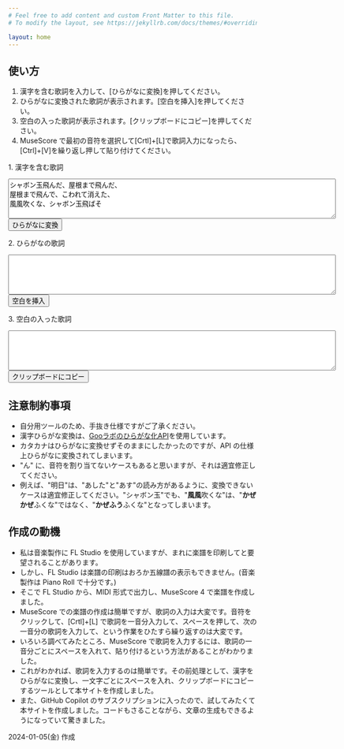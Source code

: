```yaml
---
# Feel free to add content and custom Front Matter to this file.
# To modify the layout, see https://jekyllrb.com/docs/themes/#overriding-theme-defaults

layout: home
---
```

<script>
    //lyrics に入力されたテキストの漢字をGooラボのひらがな化API ひらがなに変換して、lyrics_kana に入れる
    function convertKana() {
        let lyrics = document.getElementById("lyrics").value;
        let lyrics_kana = document.getElementById("lyrics_kana");

        //lyrics から句読点"、。"を除去する。
        lyrics = lyrics.replace(/[、。]/g, "");

        let url = "https://labs.goo.ne.jp/api/hiragana";
        let data = {
            "app_id": "5cf24bdf1cd2fe5e261f5ccbaa363a2158e54ca212e1d742306e635f58ea530f",
            "sentence": lyrics,
            "output_type": "hiragana"
        };
        let xhr = new XMLHttpRequest();
        xhr.open("POST", url, true);
        xhr.setRequestHeader("Content-Type", "application/json");
        xhr.onreadystatechange = function() {
            if (xhr.readyState === 4 && xhr.status === 200) {
                let response = JSON.parse(xhr.responseText);
                lyrics_kana.value = response.converted;
            }
        };
        xhr.send(JSON.stringify(data));
    }

    function putSpace() {
        let lyrics_kana = document.getElementById("lyrics_kana").value;
        //lyrics_kana に連続した空白があれば、一つにする
        lyrics_kana = lyrics_kana.replace(/\s+/g, " ");
        let lyrics_space = document.getElementById("lyrics_space");
        lyrics_space.value = putSpacesBetweenLetters(lyrics_kana);
    }

// lyrics_kana の一文字ごとに空白を入れて、lyrics_space に格納する関数 putSpacesBetweenLetters を作成する ただし、次の文字の前には空白を入れない "んっゃゅょぁぃぅぇぉー" ただし、既に空白が入っている場合は、空白を入れない

function putSpacesBetweenLetters(lyrics_kana) {

    let lyrics_space = '';
    const noSpaceBefore = "っゃゅょぁぃぅぇぉー";

    for (let i = 0; i < lyrics_kana.length; i++) {
        if (lyrics_kana[i] !== ' ' && !(i < lyrics_kana.length - 1 && noSpaceBefore.includes(lyrics_kana[i + 1]))) {
            lyrics_space += lyrics_kana[i] + ' ';
        } else {
            lyrics_space += lyrics_kana[i];
        }
    }

    // lyrics_space に連続した空白があれば、一つにする
    lyrics_space = lyrics_space.replace(/\s+/g, " ");

    //行末に空白があれば、削除する
    lyrics_space = lyrics_space.replace(/\s+$/g, "");

    return lyrics_space;
}

// lyrics_space の値をクリップボードにコピーする関数 copytoClipboard() を作成する
function copytoClipboard() {
    let lyrics_space = document.getElementById("lyrics_space").value;
    navigator.clipboard.writeText(lyrics_space);
}

</script>

## 使い方

1. 漢字を含む歌詞を入力して、[ひらがなに変換]を押してください。
2. ひらがなに変換された歌詞が表示されます。[空白を挿入]を押してください。
3. 空白の入った歌詞が表示されます。[クリップボードにコピー]を押してください。
4. MuseScore で最初の音符を選択して[Crtl]+[L]で歌詞入力になったら、[Ctrl]+[V]を繰り返し押して貼り付けてください。

<label>1. 漢字を含む歌詞</label>
<textarea id="lyrics" rows="5" cols="80" value="">シャボン玉飛んだ、屋根まで飛んだ、
屋根まで飛んで、こわれて消えた、
風風吹くな、シャボン玉飛ばそ
</textarea>
<input type="button" value="ひらがなに変換" onclick="convertKana()" />

<label>2. ひらがなの歌詞</label>
<textarea id="lyrics_kana" rows="5" cols="80" value=""></textarea>
<input type="button" value="空白を挿入" onclick="putSpace()" />

<label>3. 空白の入った歌詞</label>
<textarea id="lyrics_space" rows="5" cols="80" value=""></textarea>
<input type="button" value="クリップボードにコピー" onclick="copytoClipboard()" />

## 注意制約事項

- 自分用ツールのため、手抜き仕様ですがご了承ください。
- 漢字ひらがな変換は、[Gooラボのひらがな化API](https://labs.goo.ne.jp/api/jp/hiragana-translation/)を使用しています。
- カタカナはひらがなに変換せずそのままにしたかったのですが、API の仕様上ひらがなに変換されてしまいます。
- "ん" に、音符を割り当てないケースもあると思いますが、それは適宜修正してください。
- 例えば、"明日"は、"あした"と"あす"の読み方があるように、変換できないケースは適宜修正してください。"シャボン玉"でも、"**風風**吹くな"は、"**かぜかぜ**ふくな"ではなく、"**かぜふう**ふくな"となってしまいます。

## 作成の動機

- 私は音楽製作に FL Studio を使用していますが、まれに楽譜を印刷してと要望されることがあります。
- しかし、FL Studio は楽譜の印刷はおろか五線譜の表示もできません。(音楽製作は Piano Roll で十分です。)
- そこで FL Studio から、MIDI 形式で出力し、MuseScore 4 で楽譜を作成しました。
- MuseScore での楽譜の作成は簡単ですが、歌詞の入力は大変です。音符をクリックして、[Crtl]+[L] で歌詞を一音分入力して、スペースを押して、次の一音分の歌詞を入力して、という作業をひたすら繰り返すのは大変です。
- いろいろ調べてみたところ、MuseScore で歌詞を入力するには、歌詞の一音分ごとにスペースを入れて、貼り付けるという方法があることがわかりました。
- これがわかれば、歌詞を入力するのは簡単です。その前処理として、漢字をひらがなに変換し、一文字ごとにスペースを入れ、クリップボードにコピーするツールとして本サイトを作成しました。
- また、GitHub Copilot のサブスクリプションに入ったので、試してみたくて本サイトを作成しました。コードもさることながら、文章の生成もできるようになっていて驚きました。

2024-01-05(金) 作成